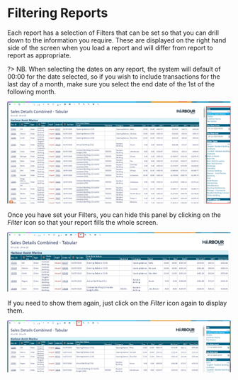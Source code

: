 # Filtering Reports

Each report has a selection of Filters that can be set so that you can drill down to the information you require.  These are displayed on the right hand side of the screen when you load a report and will differ from report to report as appropriate.

?> NB. When selecting the dates on any report, the system will default of 00:00 for the date selected, so if you wish to include transactions for the last day of a month, make sure you select the end date of the 1st of the following month.

![image-20200728151445444](image-20200728151445444.png)

Once you have set your Filters, you can hide this panel by clicking on the *Filter* icon so that your report fills the whole screen.

![image-20200728152012540](image-20200728152012540.png)

If you need to show them again, just click on the *Filter* icon again to display them.

![image-20200728151528870](image-20200728151528870.png)

